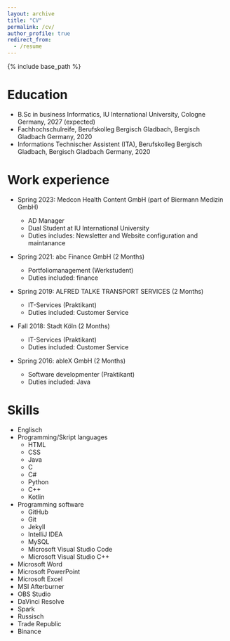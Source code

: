 ```yaml
---
layout: archive
title: "CV"
permalink: /cv/
author_profile: true
redirect_from:
  - /resume
---
```


{% include base_path %}

Education
======
* B.Sc in business Informatics, IU International University, Cologne Germany, 2027 (expected)
* Fachhochschulreife, Berufskolleg Bergisch Gladbach, Bergisch Gladbach Germany, 2020
* Informations Technischer Assistent (ITA), Berufskolleg Bergisch Gladbach, Bergisch Gladbach Germany, 2020

Work experience
======
* Spring 2023: Medcon Health Content GmbH (part of Biermann Medizin GmbH)
  * AD Manager
  * Dual Student at IU International University
  * Duties includes: Newsletter and Website configuration and maintanance

* Spring 2021: abc Finance GmbH (2 Months)
  * Portfoliomanagement (Werkstudent)
  * Duties included: finance

* Spring 2019: ALFRED TALKE TRANSPORT SERVICES (2 Months)
  * IT-Services (Praktikant)
  * Duties included: Customer Service

* Fall 2018: Stadt Köln (2 Months)
  * IT-Services (Praktikant)
  * Duties included: Customer Service

* Spring 2016: ableX GmbH (2 Months)
  * Software developmenter (Praktikant)
  * Duties included: Java
  
Skills
======
* Englisch
* Programming/Skript languages
  * HTML
  * CSS
  * Java
  * C
  * C#
  * Python
  * C++
  * Kotlin
* Programming software
  * GitHub
  * Git
  * Jekyll
  * IntelliJ IDEA
  * MySQL
  * Microsoft Visual Studio Code
  * Microsoft Visual Studio C++
* Microsoft Word
* Microsoft PowerPoint
* Microsoft Excel
* MSI Afterburner
* OBS Studio
* DaVinci Resolve
* Spark
* Russisch
* Trade Republic
* Binance

 <!--Publications
 ======
   <ul>{% for post in site.publications reversed %}
     {% include archive-single-cv.html %}
   {% endfor %}</ul>
  
Talks
======
  <ul>{% for post in site.talks reversed %}
    {% include archive-single-talk-cv.html  %}
  {% endfor %}</ul>
  
Teaching
======
  <ul>{% for post in site.teaching reversed %}
    {% include archive-single-cv.html %}
  {% endfor %}</ul>
  
Service and leadership
======
* Currently signed in to 43 different slack teams-->
